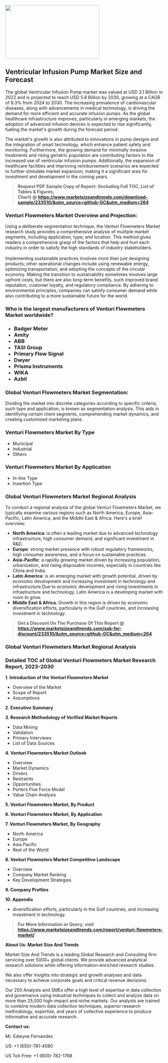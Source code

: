 <p><img class="alignnone size-medium wp-image-20088" src="https://ffe5etoiles.com/wp-content/uploads/2024/12/MST1-300x171.png" alt="" width="300" height="171" /></p><h2>Ventricular Infusion Pump Market Size and Forecast</h2><p>The global Ventricular Infusion Pump market was valued at USD 3.1 Billion in 2022 and is projected to reach USD 5.8 Billion by 2030, growing at a CAGR of 8.3% from 2024 to 2030. The increasing prevalence of cardiovascular diseases, along with advancements in medical technology, is driving the demand for more efficient and accurate infusion pumps. As the global healthcare infrastructure improves, particularly in emerging markets, the adoption of advanced infusion devices is expected to rise significantly, fueling the market's growth during the forecast period.</p><p>The market's growth is also attributed to innovations in pump designs and the integration of smart technology, which enhance patient safety and monitoring. Furthermore, the growing demand for minimally invasive treatments and rising geriatric population are contributing factors to the increased use of ventricular infusion pumps. Additionally, the expansion of healthcare facilities and improving reimbursement scenarios are expected to further stimulate market expansion, making it a significant area for investment and development in the coming years.</p></p><blockquote id="" class=""><strong>Request PDF Sample Copy of Report: (Including Full TOC, List of Tables &amp; Figures, Chart)&nbsp;@&nbsp;<strong><a href="https://www.marketsizeandtrends.com/download-sample/233510/&utm_source=github-GC&utm_medium=264" target="_blank">https://www.marketsizeandtrends.com/download-sample/233510/&utm_source=github-GC&utm_medium=264</a></strong></strong></blockquote><h3 id="" class="">Venturi Flowmeters Market&nbsp;Overview and Projection:</h3><p id="" class="">Using a deliberate segmentation technique, the Venturi Flowmeters Market research study provides a comprehensive analysis of multiple market segments, including application, type, and location. This method gives readers a comprehensive grasp of the factors that help and hurt each industry in order to satisfy the high standards of industry stakeholders. <br /> <br />Implementing sustainable practices involves more than just designing products; other operational changes include using renewable energy, optimizing transportation, and adopting the concepts of the circular economy. Making the transition to sustainability sometimes involves large upfront costs, but there are also long-term benefits, such improved brand reputation, customer loyalty, and regulatory compliance. By adhering to environmental principles, companies can satisfy consumer demand while also contributing to a more sustainable future for the world.</p><h3 id="" class="">Who is the largest manufacturers of&nbsp;Venturi Flowmeters Market worldwide?</h3><h3 class=""><p><ul><li>Badger Meter </li><li> Amity </li><li> ABB </li><li> TASI Group </li><li> Primary Flow Signal </li><li> Dwyer </li><li> Prisma Instruments </li><li> WIKA </li><li> Azbil</li></ul></p></h3><h3 id="" class="">Global&nbsp;Venturi Flowmeters Market Segmentation:</h3><p id="" class="">Dividing the market into discrete categories according to specific criteria, such type and application, is known as segmentation analysis. This aids in identifying certain client segments, comprehending market dynamics, and creating customized marketing plans.</p><h3 id="" class="">Venturi Flowmeters Market&nbsp;By Type</h3><p><p><ul><li>Municipal</li><li> Industrial</li><li> Others</p></li></ul></p></p><h3 id="" class="">Venturi Flowmeters Market&nbsp;By Application</h3><p class=""><p><ul><li>In-line Type</li><li> Insertion Type</li></ul></p></p><h3 id="" class="">Global Venturi Flowmeters Market Regional Analysis</h3><p id="" class="">To conduct a regional analysis of the global Venturi Flowmeters Market, we typically examine various regions such as North America, Europe, Asia-Pacific, Latin America, and the Middle East &amp; Africa. Here's a brief overview:</p><ul><li><strong>North America</strong>: is often a leading market due to advanced technology infrastructure, high consumer demand, and significant investment in R&amp;D.</li><li><strong>Europe</strong>: strong market presence with robust regulatory frameworks, high consumer awareness, and a focus on sustainable practices.</li><li><strong>Asia-Pacific</strong>: a rapidly growing market driven by increasing population, urbanization, and rising disposable incomes, especially in countries like China and India.</li><li><strong>Latin America</strong>: is an emerging market with growth potential, driven by economic development and increasing investment in technology and infrastructure.Due to economic development and rising investments in infrastructure and technology, Latin America is a developing market with room to grow.</li><li><strong>Middle East &amp; Africa</strong>: Growth in this region is driven by economic diversification efforts, particularly in the Gulf countries, and increasing investment in technology.</li></ul><blockquote id="" class=""><strong>Get a Discount On The Purchase Of This Report @ <strong><a href="https://www.marketsizeandtrends.com/ask-for-discount/233510/&utm_source=github-GC&utm_medium=264" target="_blank">https://www.marketsizeandtrends.com/ask-for-discount/233510/&utm_source=github-GC&utm_medium=264</a></strong></strong></blockquote><h3 id="" class="">Global Venturi Flowmeters Market Regional Analysis</h3><h3 id="" class="">Detailed TOC of Global Venturi Flowmeters Market Research Report, 2023-2030</h3><p id="" class=""><strong>1. Introduction of the Venturi Flowmeters Market</strong></p><ul><li>Overview of the Market</li><li>Scope of Report</li><li>Assumptions</li></ul><p id="" class=""><strong>2. Executive Summary</strong></p><p id="" class=""><strong>3. Research Methodology of Verified Market Reports</strong></p><ul><li>Data Mining</li><li>Validation</li><li>Primary Interviews</li><li>List of Data Sources</li></ul><p id="" class=""><strong>4. Venturi Flowmeters Market Outlook</strong></p><ul><li>Overview</li><li>Market Dynamics</li><li>Drivers</li><li>Restraints</li><li>Opportunities</li><li>Porters Five Force Model</li><li>Value Chain Analysis</li></ul><p id="" class=""><strong>5. Venturi Flowmeters Market, By Product</strong></p><p id="" class=""><strong>6. Venturi Flowmeters Market, By Application</strong></p><p id="" class=""><strong>7. Venturi Flowmeters Market, By Geography</strong></p><ul><li>North America</li><li>Europe</li><li>Asia Pacific</li><li>Rest of the World</li></ul><p id="" class=""><strong>8. Venturi Flowmeters Market Competitive Landscape</strong></p><ul><li>Overview</li><li>Company Market Ranking</li><li>Key Development Strategies</li></ul><p id="" class=""><strong>9. Company Profiles</strong></p><p id="" class=""><strong>10. Appendix</strong></p><ul><li>diversification efforts, particularly in the Gulf countries, and increasing investment in technology.</li></ul><blockquote id="" class=""><strong>For More Information or Query, visit <strong><strong><a href="https://www.marketsizeandtrends.com/report/venturi-flowmeters-market/" target="_blank">https://www.marketsizeandtrends.com/report/venturi-flowmeters-market/</a></strong></strong></strong></blockquote><p id="" class=""><strong>About Us: Market Size And Trends</strong></p><p id="" class="">Market Size And Trends is a leading Global Research and Consulting firm servicing over 5000+ global clients. We provide advanced analytical research solutions while offering information-enriched research studies.</p><p id="" class="">We also offer insights into strategic and growth analyses and data necessary to achieve corporate goals and critical revenue decisions.</p><p id="" class="">Our 250 Analysts and SMEs offer a high level of expertise in data collection and governance using industrial techniques to collect and analyze data on more than 25,000 high-impact and niche markets. Our analysts are trained to combine modern data collection techniques, superior research methodology, expertise, and years of collective experience to produce informative and accurate research.</p><p id="" class=""><strong>Contact us:</strong></p><p id="" class="">Mr. Edwyne Fernandes</p><p id="" class="">US: +1 (650)-781-4080</p><p id="" class="">US Toll-Free: +1 (800)-782-1768</p>
